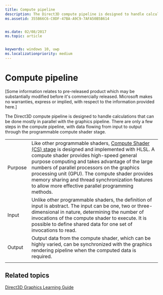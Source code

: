 ```yaml
---
title: Compute pipeline
description: The Direct3D compute pipeline is designed to handle calculations that can be done mostly in parallel with the graphics pipeline.
ms.assetid: 355B66C6-C0DF-47BA-A9C9-7AFA50B5B614


ms.date: 02/08/2017
ms.topic: article


keywords: windows 10, uwp
ms.localizationpriority: medium
---
```


# Compute pipeline


\[Some information relates to pre-released product which may be substantially modified before it's commercially released. Microsoft makes no warranties, express or implied, with respect to the information provided here.\]


The Direct3D compute pipeline is designed to handle calculations that can be done mostly in parallel with the graphics pipeline. There are only a few steps in the compute pipeline, with data flowing from input to output through the programmable compute shader stage.

| | |
|-|-|
|Purpose|Like other programmable shaders, [Compute Shader (CS) stage](compute-shader-stage--cs-.md) is designed and implemented with HLSL. A compute shader provides high-speed general purpose computing and takes advantage of the large numbers of parallel processors on the graphics processing unit (GPU). The compute shader provides memory sharing and thread synchronization features to allow more effective parallel programming methods.|
|Input|Unlike other programmable shaders, the definition of input is abstract. The input can be one, two or three-dimensional in nature, determining the number of invocations of the compute shader to execute. It is possible to define shared data for one set of invocations to read.|
|Output|Output data from the compute shader, which can be highly varied, can be synchronized with the graphics rendering pipeline when the computed data is required.|
| | |




<!---
<table>
<colgroup>
<col width="50%" />
<col width="50%" />
</colgroup>
<tbody>
<tr class="odd">
<td align="left">Purpose</td>
<td align="left">Like other programmable shaders, <a href="#compute-shader-stage--cs-.md">Compute Shader (CS) stage</a> is designed and implemented with HLSL. A compute shader provides high-speed general purpose computing and takes advantage of the large numbers of parallel processors on the graphics processing unit (GPU). The compute shader provides memory sharing and thread synchronization features to allow more effective parallel programming methods.</td>
</tr>
<tr class="even">
<td align="left">Input</td>
<td align="left">Unlike other programmable shaders, the definition of input is abstract. The input can be one, two or three-dimensional in nature, determining the number of invocations of the compute shader to execute. It is possible to define shared data for one set of invocations to read.</td>
</tr>
<tr class="odd">
<td align="left">Output</td>
<td align="left">Output data from the compute shader, which can be highly varied, can be synchronized with the graphics rendering pipeline when the computed data is required.</td>
</tr>
</tbody>
</table>
-->

## <span id="related-topics"></span>Related topics


[Direct3D Graphics Learning Guide](index.md)

 

 
